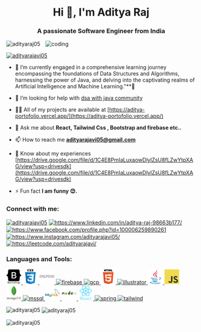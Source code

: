<h1 align="center">Hi 👋, I'm Aditya Raj</h1>
<h3 align="center">A passionate Software Engineer from India</h3>
<img align="right" alt= "coding" width="400" src="https://user-images.githubusercontent.com/55389276/140866485-8fb1c876-9a8f-4d6a-98dc-08c4981eaf70.gif" >

<p align="left"> <img src="https://komarev.com/ghpvc/?username=adityaraj05&label=Profile%20views&color=0e75b6&style=flat" alt="adityaraj05" /> </p>

<p align="left"> <a href="https://twitter.com/adityarajavi05" target="blank"><img src="https://img.shields.io/twitter/follow/adityarajavi05?logo=twitter&style=for-the-badge" alt="adityarajavi05" /></a> </p>

- 🌱 I’m currently engaged in a comprehensive learning journey encompassing the foundations of Data Structures and Algorithms, harnessing the power of Java, and delving into the captivating realms of Artificial Intelligence and Machine Learning."**🌱

- 🤝 I’m looking for help with [dsa with java community](https://leetcode.com/Adityarajavi/)

- 👨‍💻 All of my projects are available at [https://aditya-portofolio.vercel.app/](https://aditya-portofolio.vercel.app/)

- 💬 Ask me about **React, Tailwind Css , Bootstrap and firebase etc..**

- 📫 How to reach me **adityarajavi05@gmail.com**

- 📄 Know about my experiences [https://drive.google.com/file/d/1C4E8PmIaLuxaowDlylZsU8fLZwYtpXAG/view?usp=drivesdk](https://drive.google.com/file/d/1C4E8PmIaLuxaowDlylZsU8fLZwYtpXAG/view?usp=drivesdk)

- ⚡ Fun fact **I am funny 😊.**

<h3 align="left">Connect with me:</h3>
<p align="left">
<a href="https://twitter.com/adityarajavi05" target="blank"><img align="center" src="https://raw.githubusercontent.com/rahuldkjain/github-profile-readme-generator/master/src/images/icons/Social/twitter.svg" alt="adityarajavi05" height="30" width="40" /></a>
<a href="https://linkedin.com/in/https://www.linkedin.com/in/aditya-raj-98663b177/" target="blank"><img align="center" src="https://raw.githubusercontent.com/rahuldkjain/github-profile-readme-generator/master/src/images/icons/Social/linked-in-alt.svg" alt="https://www.linkedin.com/in/aditya-raj-98663b177/" height="30" width="40" /></a>
<a href="https://fb.com/https://www.facebook.com/profile.php?id=100006259890261" target="blank"><img align="center" src="https://raw.githubusercontent.com/rahuldkjain/github-profile-readme-generator/master/src/images/icons/Social/facebook.svg" alt="https://www.facebook.com/profile.php?id=100006259890261" height="30" width="40" /></a>
<a href="https://instagram.com/https://www.instagram.com/adityarajavi05/" target="blank"><img align="center" src="https://raw.githubusercontent.com/rahuldkjain/github-profile-readme-generator/master/src/images/icons/Social/instagram.svg" alt="https://www.instagram.com/adityarajavi05/" height="30" width="40" /></a>
<a href="https://www.leetcode.com/https://leetcode.com/adityarajavi/" target="blank"><img align="center" src="https://raw.githubusercontent.com/rahuldkjain/github-profile-readme-generator/master/src/images/icons/Social/leet-code.svg" alt="https://leetcode.com/adityarajavi/" height="30" width="40" /></a>
</p>

<h3 align="left">Languages and Tools:</h3>
<p align="left"> <a href="https://getbootstrap.com" target="_blank" rel="noreferrer"> <img src="https://raw.githubusercontent.com/devicons/devicon/master/icons/bootstrap/bootstrap-plain-wordmark.svg" alt="bootstrap" width="40" height="40"/> </a> <a href="https://www.w3schools.com/css/" target="_blank" rel="noreferrer"> <img src="https://raw.githubusercontent.com/devicons/devicon/master/icons/css3/css3-original-wordmark.svg" alt="css3" width="40" height="40"/> </a> <a href="https://expressjs.com" target="_blank" rel="noreferrer"> <img src="https://raw.githubusercontent.com/devicons/devicon/master/icons/express/express-original-wordmark.svg" alt="express" width="40" height="40"/> </a> <a href="https://firebase.google.com/" target="_blank" rel="noreferrer"> <img src="https://www.vectorlogo.zone/logos/firebase/firebase-icon.svg" alt="firebase" width="40" height="40"/> </a> <a href="https://cloud.google.com" target="_blank" rel="noreferrer"> <img src="https://www.vectorlogo.zone/logos/google_cloud/google_cloud-icon.svg" alt="gcp" width="40" height="40"/> </a> <a href="https://www.w3.org/html/" target="_blank" rel="noreferrer"> <img src="https://raw.githubusercontent.com/devicons/devicon/master/icons/html5/html5-original-wordmark.svg" alt="html5" width="40" height="40"/> </a> <a href="https://www.adobe.com/in/products/illustrator.html" target="_blank" rel="noreferrer"> <img src="https://www.vectorlogo.zone/logos/adobe_illustrator/adobe_illustrator-icon.svg" alt="illustrator" width="40" height="40"/> </a> <a href="https://www.java.com" target="_blank" rel="noreferrer"> <img src="https://raw.githubusercontent.com/devicons/devicon/master/icons/java/java-original.svg" alt="java" width="40" height="40"/> </a> <a href="https://developer.mozilla.org/en-US/docs/Web/JavaScript" target="_blank" rel="noreferrer"> <img src="https://raw.githubusercontent.com/devicons/devicon/master/icons/javascript/javascript-original.svg" alt="javascript" width="40" height="40"/> </a> <a href="https://www.mongodb.com/" target="_blank" rel="noreferrer"> <img src="https://raw.githubusercontent.com/devicons/devicon/master/icons/mongodb/mongodb-original-wordmark.svg" alt="mongodb" width="40" height="40"/> </a> <a href="https://www.microsoft.com/en-us/sql-server" target="_blank" rel="noreferrer"> <img src="https://www.svgrepo.com/show/303229/microsoft-sql-server-logo.svg" alt="mssql" width="40" height="40"/> </a> <a href="https://www.mysql.com/" target="_blank" rel="noreferrer"> <img src="https://raw.githubusercontent.com/devicons/devicon/master/icons/mysql/mysql-original-wordmark.svg" alt="mysql" width="40" height="40"/> </a> <a href="https://nodejs.org" target="_blank" rel="noreferrer"> <img src="https://raw.githubusercontent.com/devicons/devicon/master/icons/nodejs/nodejs-original-wordmark.svg" alt="nodejs" width="40" height="40"/> </a> <a href="https://reactjs.org/" target="_blank" rel="noreferrer"> <img src="https://raw.githubusercontent.com/devicons/devicon/master/icons/react/react-original-wordmark.svg" alt="react" width="40" height="40"/> </a> <a href="https://spring.io/" target="_blank" rel="noreferrer"> <img src="https://www.vectorlogo.zone/logos/springio/springio-icon.svg" alt="spring" width="40" height="40"/> </a> <a href="https://tailwindcss.com/" target="_blank" rel="noreferrer"> <img src="https://www.vectorlogo.zone/logos/tailwindcss/tailwindcss-icon.svg" alt="tailwind" width="40" height="40"/> </a> </p>

<p><img align="left" src="https://github-readme-stats.vercel.app/api/top-langs?username=adityaraj05&show_icons=true&locale=en&layout=compact" alt="adityaraj05" /></p>

<p>&nbsp;<img align="center" src="https://github-readme-stats.vercel.app/api?username=adityaraj05&show_icons=true&locale=en" alt="adityaraj05" /></p>

<p><img align="center" src="https://github-readme-streak-stats.herokuapp.com/?user=adityaraj05&" alt="adityaraj05" /></p>

